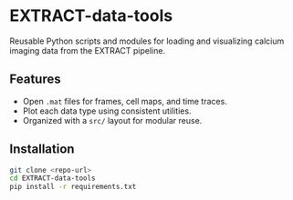 # EXTRACT-data-tools

Reusable Python scripts and modules for loading and visualizing calcium imaging data from the EXTRACT pipeline.

## Features
- Open `.mat` files for frames, cell maps, and time traces.
- Plot each data type using consistent utilities.
- Organized with a `src/` layout for modular reuse.

## Installation
```bash
git clone <repo-url>
cd EXTRACT-data-tools
pip install -r requirements.txt
